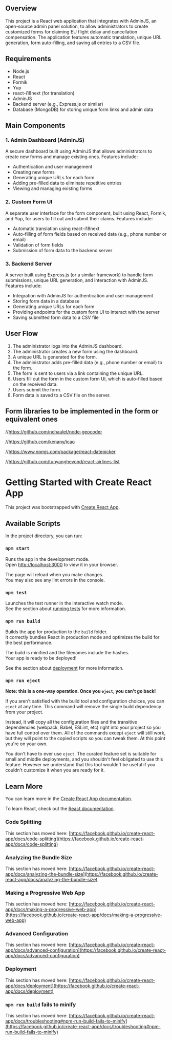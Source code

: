 Overview
--------

This project is a React web application that integrates with AdminJS, an open-source admin panel solution, to allow administrators to create customized forms for claiming EU flight delay and cancellation compensation. The application features automatic translation, unique URL generation, form auto-filling, and saving all entries to a CSV file.

Requirements
------------

*   Node.js
*   React
*   Formik
*   Yup
*   react-i18next (for translation)
*   AdminJS
*   Backend server (e.g., Express.js or similar)
*   Database (MongoDB) for storing unique form links and admin data

Main Components
---------------

### 1\. Admin Dashboard (AdminJS)

A secure dashboard built using AdminJS that allows administrators to create new forms and manage existing ones. Features include:

*   Authentication and user management
*   Creating new forms
*   Generating unique URLs for each form
*   Adding pre-filled data to eliminate repetitive entries
*   Viewing and managing existing forms

### 2\. Custom Form UI

A separate user interface for the form component, built using React, Formik, and Yup, for users to fill out and submit their claims. Features include:

*   Automatic translation using react-i18next
*   Auto-filling of form fields based on received data (e.g., phone number or email)
*   Validation of form fields
*   Submission of form data to the backend server

### 3\. Backend Server

A server built using Express.js (or a similar framework) to handle form submissions, unique URL generation, and interaction with AdminJS. Features include:

*   Integration with AdminJS for authentication and user management
*   Storing form data in a database
*   Generating unique URLs for each form
*   Providing endpoints for the custom form UI to interact with the server
*   Saving submitted form data to a CSV file

User Flow
---------

1.  The administrator logs into the AdminJS dashboard.
2.  The administrator creates a new form using the dashboard.
3.  A unique URL is generated for the form.
4.  The administrator adds pre-filled data (e.g., phone number or email) to the form.
5.  The form is sent to users via a link containing the unique URL.
6.  Users fill out the form in the custom form UI, which is auto-filled based on the received data.
7.  Users submit the form.
8.  Form data is saved to a CSV file on the server.


Form libraries to be implemented in the form or equivalent ones
---------------------------------------------------------------

//https://github.com/nchaulet/node-geocoder

//https://github.com/kenany/icao

//https://www.npmjs.com/package/react-datepicker

//https://github.com/tunyanghevond/react-airlines-list



# Getting Started with Create React App

This project was bootstrapped with [Create React App](https://github.com/facebook/create-react-app).

## Available Scripts

In the project directory, you can run:

### `npm start`

Runs the app in the development mode.\
Open [http://localhost:3000](http://localhost:3000) to view it in your browser.

The page will reload when you make changes.\
You may also see any lint errors in the console.

### `npm test`

Launches the test runner in the interactive watch mode.\
See the section about [running tests](https://facebook.github.io/create-react-app/docs/running-tests) for more information.

### `npm run build`

Builds the app for production to the `build` folder.\
It correctly bundles React in production mode and optimizes the build for the best performance.

The build is minified and the filenames include the hashes.\
Your app is ready to be deployed!

See the section about [deployment](https://facebook.github.io/create-react-app/docs/deployment) for more information.

### `npm run eject`

**Note: this is a one-way operation. Once you `eject`, you can't go back!**

If you aren't satisfied with the build tool and configuration choices, you can `eject` at any time. This command will remove the single build dependency from your project.

Instead, it will copy all the configuration files and the transitive dependencies (webpack, Babel, ESLint, etc) right into your project so you have full control over them. All of the commands except `eject` will still work, but they will point to the copied scripts so you can tweak them. At this point you're on your own.

You don't have to ever use `eject`. The curated feature set is suitable for small and middle deployments, and you shouldn't feel obligated to use this feature. However we understand that this tool wouldn't be useful if you couldn't customize it when you are ready for it.

## Learn More

You can learn more in the [Create React App documentation](https://facebook.github.io/create-react-app/docs/getting-started).

To learn React, check out the [React documentation](https://reactjs.org/).

### Code Splitting

This section has moved here: [https://facebook.github.io/create-react-app/docs/code-splitting](https://facebook.github.io/create-react-app/docs/code-splitting)

### Analyzing the Bundle Size

This section has moved here: [https://facebook.github.io/create-react-app/docs/analyzing-the-bundle-size](https://facebook.github.io/create-react-app/docs/analyzing-the-bundle-size)

### Making a Progressive Web App

This section has moved here: [https://facebook.github.io/create-react-app/docs/making-a-progressive-web-app](https://facebook.github.io/create-react-app/docs/making-a-progressive-web-app)

### Advanced Configuration

This section has moved here: [https://facebook.github.io/create-react-app/docs/advanced-configuration](https://facebook.github.io/create-react-app/docs/advanced-configuration)

### Deployment

This section has moved here: [https://facebook.github.io/create-react-app/docs/deployment](https://facebook.github.io/create-react-app/docs/deployment)

### `npm run build` fails to minify

This section has moved here: [https://facebook.github.io/create-react-app/docs/troubleshooting#npm-run-build-fails-to-minify](https://facebook.github.io/create-react-app/docs/troubleshooting#npm-run-build-fails-to-minify)
